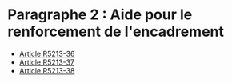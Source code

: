 # Paragraphe 2 : Aide pour le renforcement de l'encadrement

* [Article R5213-36](./LEGIARTI000018525996.md)
* [Article R5213-37](./LEGIARTI000018525994.md)
* [Article R5213-38](./LEGIARTI000018525992.md)
